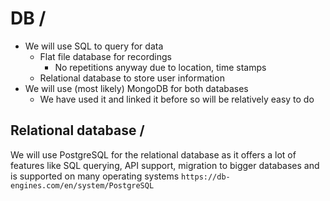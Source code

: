 # DB / #

- We will use SQL to query for data
  - Flat file database for recordings
    - No repetitions anyway due to location, time stamps
  - Relational database to store user information
- We will use (most likely) MongoDB for both databases
  - We have used it and linked it before so will be relatively easy to do

## Relational database / ##

We will use PostgreSQL for the relational database as it offers a lot of features like SQL querying, API support, migration to bigger databases and is supported on many operating systems
`https://db-engines.com/en/system/PostgreSQL`
